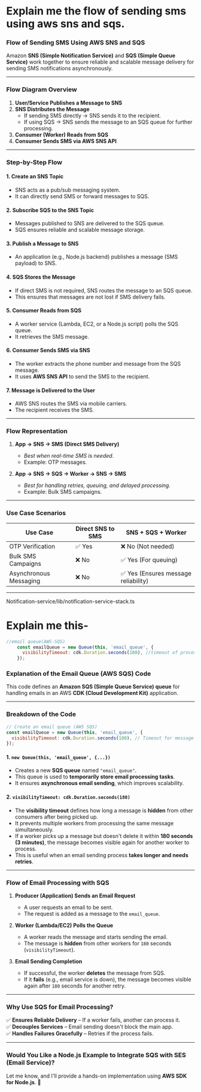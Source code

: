 # Explain me the flow of sending sms using aws sns and sqs.

### **Flow of Sending SMS Using AWS SNS and SQS**  

Amazon **SNS (Simple Notification Service)** and **SQS (Simple Queue Service)** work together to ensure reliable and scalable message delivery for sending SMS notifications asynchronously.  

---

### **Flow Diagram Overview**  
1. **User/Service Publishes a Message to SNS**  
2. **SNS Distributes the Message**  
   - If sending SMS directly → SNS sends it to the recipient.  
   - If using SQS → SNS sends the message to an SQS queue for further processing.  
3. **Consumer (Worker) Reads from SQS**  
4. **Consumer Sends SMS via AWS SNS API**  

---

### **Step-by-Step Flow**  

#### **1. Create an SNS Topic**  
- SNS acts as a pub/sub messaging system.
- It can directly send SMS or forward messages to SQS.

#### **2. Subscribe SQS to the SNS Topic**  
- Messages published to SNS are delivered to the SQS queue.
- SQS ensures reliable and scalable message storage.

#### **3. Publish a Message to SNS**  
- An application (e.g., Node.js backend) publishes a message (SMS payload) to SNS.

#### **4. SQS Stores the Message**  
- If direct SMS is not required, SNS routes the message to an SQS queue.
- This ensures that messages are not lost if SMS delivery fails.

#### **5. Consumer Reads from SQS**  
- A worker service (Lambda, EC2, or a Node.js script) polls the SQS queue.
- It retrieves the SMS message.

#### **6. Consumer Sends SMS via SNS**  
- The worker extracts the phone number and message from the SQS message.
- It uses **AWS SNS API** to send the SMS to the recipient.

#### **7. Message is Delivered to the User**  
- AWS SNS routes the SMS via mobile carriers.
- The recipient receives the SMS.

---

### **Flow Representation**  

1. **App → SNS → SMS (Direct SMS Delivery)**
   - _Best when real-time SMS is needed._
   - Example: OTP messages.

2. **App → SNS → SQS → Worker → SNS → SMS**
   - _Best for handling retries, queuing, and delayed processing._
   - Example: Bulk SMS campaigns.

---

### **Use Case Scenarios**  

| Use Case            | Direct SNS to SMS | SNS + SQS + Worker |
|---------------------|-----------------|-------------------|
| OTP Verification   | ✅ Yes          | ❌ No (Not needed) |
| Bulk SMS Campaigns | ❌ No           | ✅ Yes (For queuing) |
| Asynchronous Messaging | ❌ No       | ✅ Yes (Ensures message reliability) |

---

Notification-service/lib/notification-service-stack.ts

# Explain me this- 
```js
//email queue(AWS-SQS)
    const emailQueue = new Queue(this, 'email_queue', {
      visibilityTimeout: cdk.Duration.seconds(180), //timeout of processing a single message
    });
```    

### **Explanation of the Email Queue (AWS SQS) Code**
This code defines an **Amazon SQS (Simple Queue Service) queue** for handling emails in an AWS **CDK (Cloud Development Kit)** application.

---

### **Breakdown of the Code**
```javascript
// Create an email queue (AWS SQS)
const emailQueue = new Queue(this, 'email_queue', {
  visibilityTimeout: cdk.Duration.seconds(180), // Timeout for message processing
});
```

#### **1. `new Queue(this, 'email_queue', {...})`**
- Creates a new **SQS queue** named `"email_queue"`.  
- This queue is used to **temporarily store email processing tasks**.  
- It ensures **asynchronous email sending**, which improves scalability.

#### **2. `visibilityTimeout: cdk.Duration.seconds(180)`**
- The **visibility timeout** defines how long a message is **hidden** from other consumers after being picked up.
- It prevents multiple workers from processing the same message simultaneously.
- If a worker picks up a message but doesn't delete it within **180 seconds (3 minutes)**, the message becomes visible again for another worker to process.
- This is useful when an email sending process **takes longer and needs retries**.

---

### **Flow of Email Processing with SQS**
1. **Producer (Application) Sends an Email Request**
   - A user requests an email to be sent.
   - The request is added as a message to the `email_queue`.

2. **Worker (Lambda/EC2) Polls the Queue**
   - A worker reads the message and starts sending the email.
   - The message is **hidden** from other workers for `180` seconds (`visibilityTimeout`).

3. **Email Sending Completion**
   - If successful, the worker **deletes** the message from SQS.
   - If it **fails** (e.g., email service is down), the message becomes visible again after `180` seconds for another retry.

---

### **Why Use SQS for Email Processing?**
✅ **Ensures Reliable Delivery** – If a worker fails, another can process it.  
✅ **Decouples Services** – Email sending doesn't block the main app.  
✅ **Handles Failures Gracefully** – Retries if the process fails.  

---

### **Would You Like a Node.js Example to Integrate SQS with SES (Email Service)?**
Let me know, and I'll provide a hands-on implementation using **AWS SDK for Node.js**. 🚀

